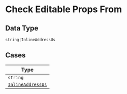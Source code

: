 
# Check Editable Props From

## Data Type

`string|InlineAddressUs`

## Cases

| Type |
|  --- |
| `string` |
| [`InlineAddressUs`](../../../doc/models/inline-address-us.md) |

